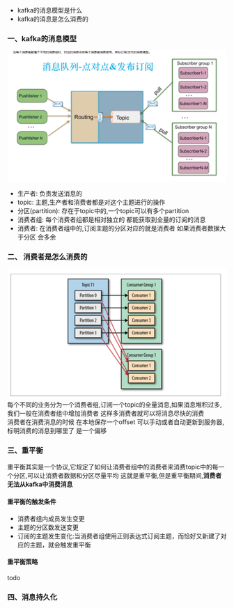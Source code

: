 * kafka的消息模型是什么
* kafka的消息是怎么消费的





### 一、kafka的消息模型
   ![image](../image/kafka消息模型.png)  
   * 生产者: 负责发送消息的
   * topic: 主题,生产者和消费者都是对这个主题进行的操作
   * 分区(partition): 存在于topic中的,一个topic可以有多个partition 
   * 消费者组: 每个消费者组都是相对独立的 都能获取到全量的订阅的消息
   * 消费者: 在消费者组中的,订阅主题的分区对应的就是消费者 如果消费者数据大于分区 会多余
   
### 二、 消费者是怎么消费的
   ![image](../image/kafka消费.png)  
   每个不同的业务分为一个消费者组,订阅一个topic的全量消息,如果消息堆积过多,我们一般在消费者组中增加消费者 这样多消费者就可以将消息尽快的消费  
   消费者在消费消息的时候 在本地保存一个offset 可以手动或者自动更新到服务器,标明消费的消息到哪里了 是一个偏移
   
   
### 三、重平衡
   重平衡其实是一个协议,它规定了如何让消费者组中的消费者来消费topic中的每一个分区,可以让消费者数据和分区尽量平均 这就是重平衡,但是重平衡期间,**消费者无法从kafka中消费消息**
   #### 重平衡的触发条件
   * 消费者组内成员发生变更
   * 主题的分区数发送变更
   * 订阅的主题发生变化:当消费者组使用正则表达式订阅主题，而恰好又新建了对应的主题，就会触发重平衡
   #### 重平衡策略
   todo
   
### 四、消息持久化
   